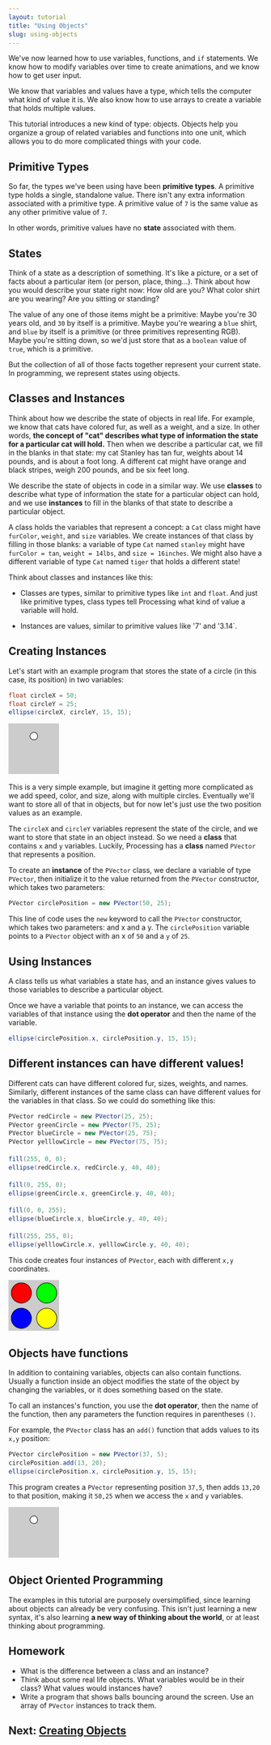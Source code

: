 ```yaml
---
layout: tutorial
title: "Using Objects"
slug: using-objects
---
```


We've now learned how to use variables, functions, and `if` statements. We know how to modify variables over time to create animations, and we know how to get user input.

We know that variables and values have a type, which tells the computer what kind of value it is. We also know how to use arrays to create a variable that holds multiple values.

This tutorial introduces a new kind of type: objects. Objects help you organize a group of related variables and functions into one unit, which allows you to do more complicated things with your code.

## Primitive Types

So far, the types we've been using have been **primitive types**. A primitive type holds a single, standalone value. There isn't any extra information associated with a primitive type. A primitive value of `7` is the same value as any other primitive value of `7`.

In other words, primitive values have no **state** associated with them.

## States

Think of a state as a description of something. It's like a picture, or a set of facts about a particular item (or person, place, thing...). Think about how you would describe your state right now: How old are you? What color shirt are you wearing? Are you sitting or standing?

The value of any one of those items might be a primitive: Maybe you're 30 years old, and `30` by itself is a primitive. Maybe you're wearing a `blue` shirt, and `blue` by itself is a primitive (or three primitives representing RGB). Maybe you're sitting down, so we'd just store that as a `boolean` value of `true`, which is a primitive.

But the collection of all of those facts together represent your current state. In programming, we represent states using objects.

## Classes and Instances

Think about how we describe the state of objects in real life. For example, we know that cats have colored fur, as well as a weight, and a size. In other words, **the concept of "cat" describes what type of information the state for a particular cat will hold.** Then when we describe a particular cat, we fill in the blanks in that state: my cat Stanley has tan fur, weights about 14 pounds, and is about a foot long. A different cat might have orange and black stripes, weigh 200 pounds, and be six feet long.

We describe the state of objects in code in a similar way. We use **classes** to describe what type of information the state for a particular object can hold, and we use **instances** to fill in the blanks of that state to describe a particular object.

A class holds the variables that represent a concept: a `Cat` class might have `furColor`, `weight`, and `size` variables. We create instances of that class by filling in those blanks: a variable of type `Cat` named `stanley` might have `furColor = tan`, `weight = 14lbs`, and `size = 16inches`. We might also have a different variable of type `Cat` named `tiger` that holds a different state!

Think about classes and instances like this:

- Classes are types, similar to primitive types like `int` and `float`. And just like primitive types, class types tell Processing what kind of value a variable will hold. 

- Instances are values, similar to primitive values like '7' and '3.14`.

## Creating Instances

Let's start with an example program that stores the state of a circle (in this case, its position) in two variables:

```java
float circleX = 50;
float circleY = 25;
ellipse(circleX, circleY, 15, 15);
```

![circle](/tutorials/processing/images/using-objects-1.png)


This is a very simple example, but imagine it getting more complicated as we add speed, color, and size, along with multiple circles. Eventually we'll want to store all of that in objects, but for now let's just use the two position values as an example.

The `circleX` and `circleY` variables represent the state of the circle, and we want to store that state in an object instead. So we need a **class** that contains `x` and `y` variables. Luckily, Processing has a **class** named `PVector` that represents a position.

To create an **instance** of the `PVector` class, we declare a variable of type `PVector`, then initialize it to the value returned from the `PVector` constructor, which takes two parameters:

```java
PVector circlePosition = new PVector(50, 25);
```

This line of code uses the `new` keyword to call the `PVector` constructor, which takes two parameters: and x and a y. The `circlePosition` variable points to a `PVector` object with an x of `50` and a `y` of `25`.

## Using Instances

A class tells us what variables a state has, and an instance gives values to those variables to describe a particular object.

Once we have a variable that points to an instance, we can access the variables of that instance using the **dot operator** and then the name of the variable.

```java
ellipse(circlePosition.x, circlePosition.y, 15, 15);
```

## Different instances can have different values!

Different cats can have different colored fur, sizes, weights, and names. Similarly, different instances of the same class can have different values for the variables in that class. So we could do something like this:

```java
PVector redCircle = new PVector(25, 25);
PVector greenCircle = new PVector(75, 25);
PVector blueCircle = new PVector(25, 75);
PVector yelllowCircle = new PVector(75, 75);

fill(255, 0, 0);
ellipse(redCircle.x, redCircle.y, 40, 40);

fill(0, 255, 0);
ellipse(greenCircle.x, greenCircle.y, 40, 40);

fill(0, 0, 255);
ellipse(blueCircle.x, blueCircle.y, 40, 40);

fill(255, 255, 0);
ellipse(yelllowCircle.x, yelllowCircle.y, 40, 40);
```

This code creates four instances of `PVector`, each with different `x,y` coordinates.

![four circles](/tutorials/processing/images/using-objects-2.png)

## Objects have functions

In addition to containing variables, objects can also contain functions. Usually a function inside an object modifies the state of the object by changing the variables, or it does something based on the state.

To call an instances's function, you use the **dot operator**, then the name of the function, then any parameters the function requires in parentheses `()`.

For example, the `PVector` class has an `add()` function that adds values to its `x,y` position:

```java
PVector circlePosition = new PVector(37, 5);
circlePosition.add(13, 20);
ellipse(circlePosition.x, circlePosition.y, 15, 15);
```

This program creates a `PVector` representing position `37,5`, then adds `13,20` to that position, making it `50,25` when we access the `x` and `y` variables.

![circle](/tutorials/processing/images/using-objects-3.png)

## Object Oriented Programming

The examples in this tutorial are purposely oversimplified, since learning about objects can already be very confusing. This isn't just learning a new syntax, it's also learning **a new way of thinking about the world**, or at least thinking about programming.

## Homework

- What is the difference between a class and an instance?
- Think about some real life objects. What variables would be in their class? What values would instances have?
- Write a program that shows balls bouncing around the screen. Use an array of `PVector` instances to track them.

## Next: [Creating Objects](/tutorials/processing/creating-objects)
